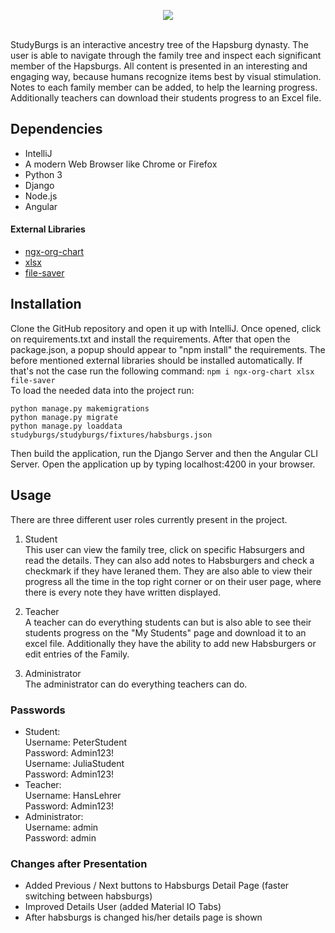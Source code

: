 <p align="center">
<img src="https://i.imgur.com/3PZ8l8b.png" />
</p>
<br/>
StudyBurgs is an interactive ancestry tree of the Hapsburg dynasty. The user is able to navigate through the family tree and inspect each significant member of the Hapsburgs. All content is presented in an interesting and engaging way, because humans recognize items best by visual stimulation. Notes to each family member can be added, to help the learning progress. Additionally teachers can download their students progress to an Excel file.

## Dependencies

- IntelliJ
- A modern Web Browser like Chrome or Firefox
- Python 3
- Django
- Node.js
- Angular

#### External Libraries

- [ngx-org-chart](https://www.npmjs.com/package/ngx-org-chart)
- [xlsx](https://www.npmjs.com/package/xlsx)
- [file-saver](https://www.npmjs.com/package/file-saver)

## Installation

Clone the GitHub repository and open it up with IntelliJ. Once opened, click on requirements.txt and install the requirements. After that open the package.json, a popup should appear to "npm install" the requirements. The before mentioned external libraries should be installed automatically. If that's not the case run the following command: `npm i ngx-org-chart xlsx file-saver` <br>
To load the needed data into the project run:
```
python manage.py makemigrations
python manage.py migrate
python manage.py loaddata studyburgs/studyburgs/fixtures/habsburgs.json
```
Then build the application, run the Django Server and then the Angular CLI Server. Open the application up by typing localhost:4200 in your browser.

## Usage

There are three different user roles currently present in the project.

 1. Student<br/>
This user can view the family tree, click on specific Habsurgers and read the details. They can also add notes to Habsburgers and check a checkmark if they have leraned them. They are also able to view their progress all the time in the top right corner or on their user page, where there is every note they have written displayed.

 2. Teacher<br/>
A teacher can do everything students can but is also able to see their students progress on the "My Students" page and download it to an excel file. Additionally they have the ability to add new Habsburgers or edit entries of the Family.
3. Administrator<br/>
The administrator can do everything teachers can do.<br/>

### Passwords

 - Student:<br/>
Username: PeterStudent<br/>
Password: Admin123!<br/>
Username: JuliaStudent<br/>
Password: Admin123!<br/>
- Teacher:<br/>
Username: HansLehrer<br/>
Password: Admin123!<br/>
- Administrator:<br/>
Username: admin<br/>
Password: admin<br/>


### Changes after Presentation
- Added Previous / Next buttons to Habsburgs Detail Page (faster switching between habsburgs)
- Improved Details User (added Material IO Tabs)
- After habsburgs is changed his/her details page is shown

